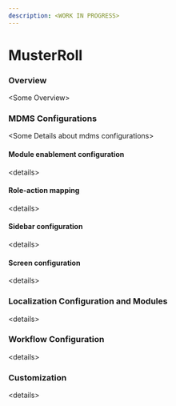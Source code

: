```yaml
---
description: <WORK IN PROGRESS>
---
```


# MusterRoll

### Overview

\<Some Overview>

### MDMS Configurations

\<Some Details about mdms configurations>

#### Module enablement configuration&#x20;

\<details>

#### Role-action mapping

\<details>

#### Sidebar configuration&#x20;

\<details>

#### Screen configuration&#x20;

\<details>

### Localization Configuration and Modules

\<details>

### &#x20;Workflow Configuration

\<details>

### Customization

\<details>
